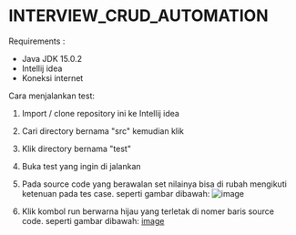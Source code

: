 # INTERVIEW_CRUD_AUTOMATION

Requirements : 
  * Java JDK 15.0.2
  * Intellij idea
  * Koneksi internet



Cara menjalankan test:
  1. Import / clone repository ini ke Intellij idea
  2. Cari directory bernama "src" kemudian klik
  3. Klik directory bernama "test"
  4. Buka test yang ingin di jalankan 
  5. Pada source code yang berawalan set nilainya bisa di rubah mengikuti ketenuan pada tes case. seperti gambar dibawah:
  ![image](https://github.com/wikuyn/INTERVIEW_CRUD_AUTOMATION/assets/53558289/fab3ac8a-ff48-4e9d-a559-e7184b909eb1)

  7. Klik kombol run berwarna hijau yang terletak di nomer baris source code. seperti gambar dibawah:
  [image](https://github.com/wikuyn/INTERVIEW_CRUD_AUTOMATION/assets/53558289/663f2633-a79e-4372-b954-ed36e49e92b6)
